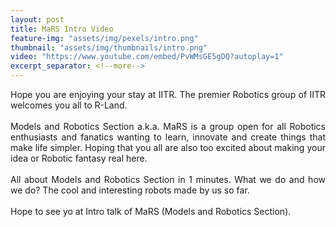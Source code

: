 ```yaml
---
layout: post
title: MaRS Intro Video
feature-img: "assets/img/pexels/intro.png"
thumbnail: "assets/img/thumbnails/intro.png"
video: "https://www.youtube.com/embed/PvWMsGE5gDQ?autoplay=1"
excerpt_separator: <!--more-->
---
```

<p style="text-align:justify;">
Hope you are enjoying your stay at IITR. The premier Robotics group of IITR welcomes you all to R-Land.
<br><br>
Models and Robotics Section a.k.a. MaRS is a group open for all Robotics enthusiasts and fanatics wanting to learn, innovate and create things that make life simpler. Hoping that you all are also too excited about making your idea or Robotic fantasy real here. 
<br><br>    
All about Models and Robotics Section in 1 minutes. What we do and how we do? The cool and interesting robots made by us so far.<br><br>
<!--more-->
Hope to see yo at Intro talk of MaRS (Models and Robotics Section).
</p>